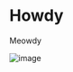 # Howdy

Meowdy

![image](https://github.com/user-attachments/assets/69c8da0b-e278-4924-a38f-a3b7eee68b89)
